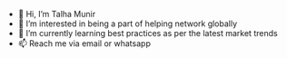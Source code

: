 - 👋 Hi, I’m Talha Munir
- 👀 I’m interested in being a part of helping network globally
- 🌱 I’m currently learning best practices as per the latest market trends
- 📫 Reach me via email or whatsapp
